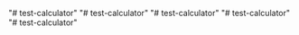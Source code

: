 "# test-calculator" 
"# test-calculator" 
"# test-calculator" 
"# test-calculator" 
"# test-calculator" 
